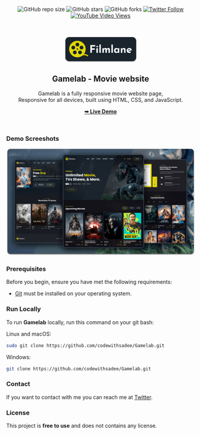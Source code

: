 <div align="center">
  
  ![GitHub repo size](https://img.shields.io/github/repo-size/codewithsadee/Gamelab)
  ![GitHub stars](https://img.shields.io/github/stars/codewithsadee/Gamelab?style=social)
  ![GitHub forks](https://img.shields.io/github/forks/codewithsadee/Gamelab?style=social)
[![Twitter Follow](https://img.shields.io/twitter/follow/codewithsadee_?style=social)](https://twitter.com/intent/follow?screen_name=codewithsadee_)
  [![YouTube Video Views](https://img.shields.io/youtube/views/G-mEhvhWyw8?style=social)](https://youtu.be/G-mEhvhWyw8)

  <br />
  <br />
  
  <img src="./readme-images/project-logo.png" />

  <h2 align="center">Gamelab - Movie website</h2>

  Gamelab is a fully responsive movie website page, <br />Responsive for all devices, built using HTML, CSS, and JavaScript.

  <a href="https://codewithsadee.github.io/Gamelab/"><strong>➥ Live Demo</strong></a>

</div>

<br />

### Demo Screeshots

![Gamelab Desktop Demo](./readme-images/desktop.png "Desktop Demo")

### Prerequisites

Before you begin, ensure you have met the following requirements:

* [Git](https://git-scm.com/downloads "Download Git") must be installed on your operating system.

### Run Locally

To run **Gamelab** locally, run this command on your git bash:

Linux and macOS:

```bash
sudo git clone https://github.com/codewithsadee/Gamelab.git
```

Windows:

```bash
git clone https://github.com/codewithsadee/Gamelab.git
```

### Contact

If you want to contact with me you can reach me at [Twitter](https://www.twitter.com/codewithsadee).

### License

This project is **free to use** and does not contains any license.
